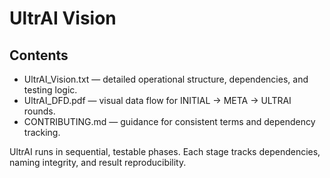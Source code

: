 # UltrAI Vision

## Contents
- UltrAI_Vision.txt — detailed operational structure, dependencies, and testing logic.
- UltrAI_DFD.pdf — visual data flow for INITIAL → META → ULTRAI rounds.
- CONTRIBUTING.md — guidance for consistent terms and dependency tracking.

UltrAI runs in sequential, testable phases. Each stage tracks dependencies, naming integrity, and result reproducibility.

